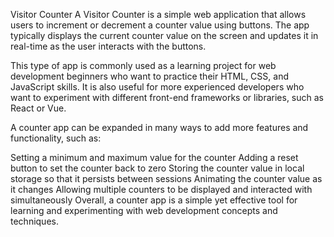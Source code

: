 Visitor Counter
A Visitor Counter is a simple web application that allows users to increment or decrement a counter value using buttons. The app typically displays the current counter value on the screen and updates it in real-time as the user interacts with the buttons.

This type of app is commonly used as a learning project for web development beginners who want to practice their HTML, CSS, and JavaScript skills. It is also useful for more experienced developers who want to experiment with different front-end frameworks or libraries, such as React or Vue.

A counter app can be expanded in many ways to add more features and functionality, such as:

Setting a minimum and maximum value for the counter
Adding a reset button to set the counter back to zero
Storing the counter value in local storage so that it persists between sessions
Animating the counter value as it changes
Allowing multiple counters to be displayed and interacted with simultaneously
Overall, a counter app is a simple yet effective tool for learning and experimenting with web development concepts and techniques.
